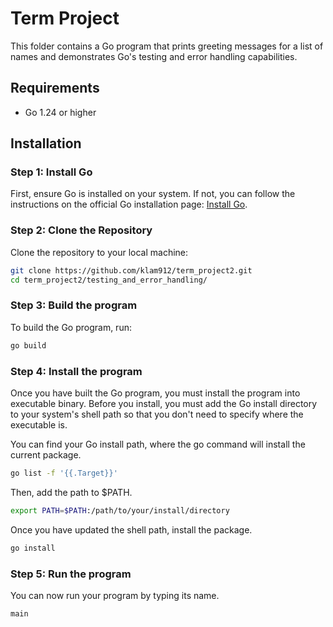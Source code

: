 # Term Project

This folder contains a Go program that prints greeting messages for a list of names and demonstrates Go's testing and error handling capabilities.

## Requirements

- Go 1.24 or higher

## Installation

### Step 1: Install Go

First, ensure Go is installed on your system. If not, you can follow the instructions on the official Go installation page: [Install Go](https://golang.org/doc/install).

### Step 2: Clone the Repository

Clone the repository to your local machine:
```bash
git clone https://github.com/klam912/term_project2.git
cd term_project2/testing_and_error_handling/
```

### Step 3: Build the program
To build the Go program, run:
```bash
go build
```

### Step 4: Install the program
Once you have built the Go program, you must install the program into executable binary.
Before you install, you must add the Go install directory to your system's shell path so that you don't need to specify where the executable is.

You can find your Go install path, where the go command will install the current package.
```bash
go list -f '{{.Target}}'
```
Then, add the path to $PATH.
```bash
export PATH=$PATH:/path/to/your/install/directory
```

Once you have updated the shell path, install the package.
```bash
go install
```

### Step 5: Run the program 
You can now run your program by typing its name.
```bash
main
```